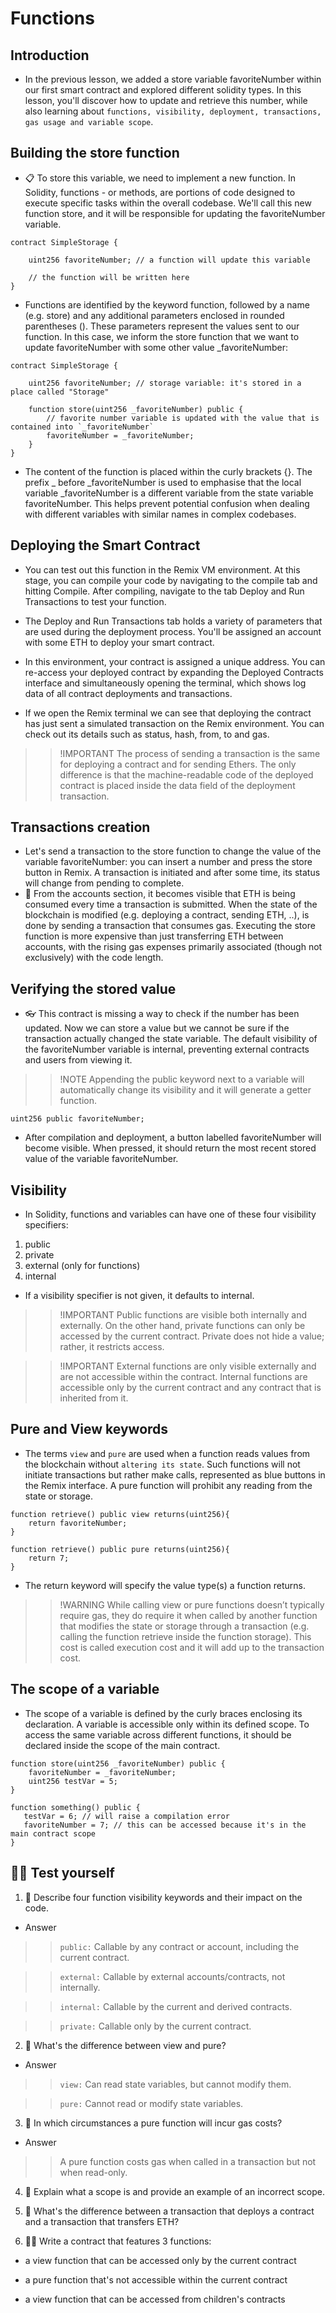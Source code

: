 # Functions

## Introduction
- In the previous lesson, we added a store variable favoriteNumber within our first smart contract and explored different solidity types. In this lesson, you'll discover how to update and retrieve this number, while also learning about `functions, visibility, deployment, transactions, gas usage and variable scope`.

## Building the store function
- 📋 To store this variable, we need to implement a new function. In Solidity, functions - or methods, are portions of code designed to execute specific tasks within the overall codebase. We'll call this new function store, and it will be responsible for updating the favoriteNumber variable.

```
contract SimpleStorage {

    uint256 favoriteNumber; // a function will update this variable

    // the function will be written here
}
```
- Functions are identified by the keyword function, followed by a name (e.g. store) and any additional parameters enclosed in rounded parentheses (). These parameters represent the values sent to our function. In this case, we inform the store function that we want to update favoriteNumber with some other value _favoriteNumber:

```
contract SimpleStorage {

    uint256 favoriteNumber; // storage variable: it's stored in a place called "Storage"

    function store(uint256 _favoriteNumber) public {
        // favorite number variable is updated with the value that is contained into `_favoriteNumber`
        favoriteNumber = _favoriteNumber;
    }
}
```

- The content of the function is placed within the curly brackets {}. The prefix _ before _favoriteNumber is used to emphasise that the local variable _favoriteNumber is a different variable from the state variable favoriteNumber. This helps prevent potential confusion when dealing with different variables with similar names in complex codebases.

## Deploying the Smart Contract
- You can test out this function in the Remix VM environment. At this stage, you can compile your code by navigating to the compile tab and hitting Compile. After compiling, navigate to the tab Deploy and Run Transactions to test your function.
- The Deploy and Run Transactions tab holds a variety of parameters that are used during the deployment process. You'll be assigned an account with some ETH to deploy your smart contract.

- In this environment, your contract is assigned a unique address. You can re-access your deployed contract by expanding the Deployed Contracts interface and simultaneously opening the terminal, which shows log data of all contract deployments and transactions.

- If we open the Remix terminal we can see that deploying the contract has just sent a simulated transaction on the Remix environment. You can check out its details such as status, hash, from, to and gas.

>> !IMPORTANT The process of sending a transaction is the same for deploying a contract and for sending Ethers. The only difference is that the machine-readable code of the deployed contract is placed inside the data field of the deployment transaction.

## Transactions creation
- Let's send a transaction to the store function to change the value of the variable favoriteNumber: you can insert a number and press the store button in Remix. A transaction is initiated and after some time, its status will change from pending to complete.
- 💸 From the accounts section, it becomes visible that ETH is being consumed every time a transaction is submitted. When the state of the blockchain is modified (e.g. deploying a contract, sending ETH, ..), is done by sending a transaction that consumes gas. Executing the store function is more expensive than just transferring ETH between accounts, with the rising gas expenses primarily associated (though not exclusively) with the code length.

## Verifying the stored value
- 👓 This contract is missing a way to check if the number has been updated. Now we can store a value but we cannot be sure if the transaction actually changed the state variable.
The default visibility of the favoriteNumber variable is internal, preventing external contracts and users from viewing it.

>> !NOTE Appending the public keyword next to a variable will automatically change its visibility and it will generate a getter function.

```
uint256 public favoriteNumber;
```

- After compilation and deployment, a button labelled favoriteNumber will become visible. When pressed, it should return the most recent stored value of the variable favoriteNumber.

## Visibility
- In Solidity, functions and variables can have one of these four visibility specifiers:

1. public
2. private
3. external (only for functions)
4. internal

- If a visibility specifier is not given, it defaults to internal.

>> !IMPORTANT Public functions are visible both internally and externally. On the other hand, private functions can only be accessed by the current contract. Private does not hide a value; rather, it restricts access.

>> !IMPORTANT External functions are only visible externally and are not accessible within the contract. Internal functions are accessible only by the current contract and any contract that is inherited from it. 

## Pure and View keywords
- The terms `view` and `pure` are used when a function reads values from the blockchain without `altering its state`. Such functions will not initiate transactions but rather make calls, represented as blue buttons in the Remix interface. A pure function will prohibit any reading from the state or storage.

```
function retrieve() public view returns(uint256){
    return favoriteNumber;
}
```

```
function retrieve() public pure returns(uint256){
    return 7;
}
```
- The return keyword will specify the value type(s) a function returns.

>> !WARNING While calling view or pure functions doesn’t typically require gas, they do require it when called by another function that modifies the state or storage through a transaction (e.g. calling the function retrieve inside the function storage). This cost is called execution cost and it will add up to the transaction cost.

## The scope of a variable
- The scope of a variable is defined by the curly braces enclosing its declaration. A variable is accessible only within its defined scope. To access the same variable across different functions, it should be declared inside the scope of the main contract.

```
function store(uint256 _favoriteNumber) public {
    favoriteNumber = _favoriteNumber;
    uint256 testVar = 5;
}
```

```
function something() public {
   testVar = 6; // will raise a compilation error
   favoriteNumber = 7; // this can be accessed because it's in the main contract scope
}
```

## 🧑‍💻 Test yourself
1. 📕 Describe four function visibility keywords and their impact on the code.
- Answer

>> `public:` Callable by any contract or account, including the current contract.

>> `external:` Callable by external accounts/contracts, not internally.

>> `internal:` Callable by the current and derived contracts.

>> `private:` Callable only by the current contract.

2. 📕 What's the difference between view and pure?
- Answer

>> `view:` Can read state variables, but cannot modify them.

>> `pure:` Cannot read or modify state variables.

3. 📕 In which circumstances a pure function will incur gas costs?
- Answer

>> A pure function costs gas when called in a transaction but not when read-only.

4. 📕 Explain what a scope is and provide an example of an incorrect scope.

5. 📕 What's the difference between a transaction that deploys a contract and a transaction that transfers ETH?

6. 🧑‍💻 Write a contract that features 3 functions:

- a view function that can be accessed only by the current contract

- a pure function that's not accessible within the current contract

- a view function that can be accessed from children's contracts
